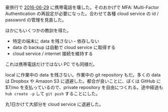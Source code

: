 豪旅行で [2016-06-29][] に携帯電話を壊した。そのおかげで MFA: Multi-Factor Authentication の再設定が必要になった。合わせて各種 cloud service の id / password の管理を見直した。

ほかにもいくつかの教訓を得た。

- 特定の端末に data を残さない・依存しない
- data の backup は自動で cloud service に取得する
- cloud service / internet 接続を維持する

これは携帯電話だけではない PC でも同様だ。

local に作業中の data を残さない。作業中の git repository もだ。多くの data は Dropbox や Amazon S3 に退避した。都合が良いことに、ぼくは GitHub に $7/mo を支払っているので、private repository を自由につくれる。途中経過も `hub create -p` して `git push` することにした。

丸1日かけて大部分を cloud service に退避した。

[2016-06-29]: https://blog.bouzuya.net/2016/06/29/

